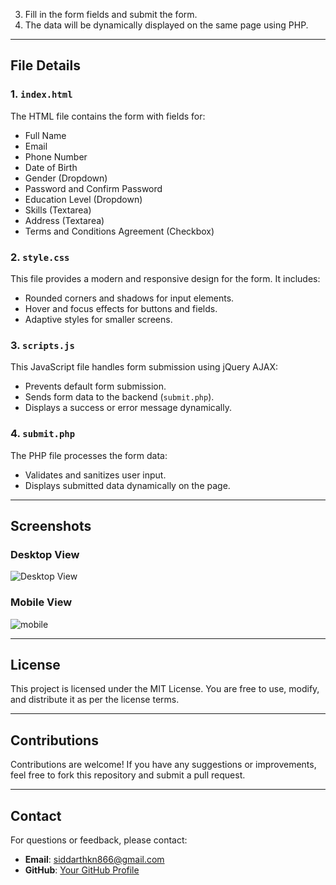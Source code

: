 3. Fill in the form fields and submit the form.
4. The data will be dynamically displayed on the same page using PHP.

---

## File Details

### 1. `index.html`
The HTML file contains the form with fields for:
- Full Name
- Email
- Phone Number
- Date of Birth
- Gender (Dropdown)
- Password and Confirm Password
- Education Level (Dropdown)
- Skills (Textarea)
- Address (Textarea)
- Terms and Conditions Agreement (Checkbox)

### 2. `style.css`
This file provides a modern and responsive design for the form. It includes:
- Rounded corners and shadows for input elements.
- Hover and focus effects for buttons and fields.
- Adaptive styles for smaller screens.

### 3. `scripts.js`
This JavaScript file handles form submission using jQuery AJAX:
- Prevents default form submission.
- Sends form data to the backend (`submit.php`).
- Displays a success or error message dynamically.

### 4. `submit.php`
The PHP file processes the form data:
- Validates and sanitizes user input.
- Displays submitted data dynamically on the page.

---

## Screenshots
### Desktop View
![Desktop View](https://via.placeholder.com/800x400.png?text=Desktop+View)

### Mobile View
![mobile](https://github.com/user-attachments/assets/96cfebda-6e8e-43bf-a9d2-070d8c5bb420)


---

## License
This project is licensed under the MIT License. You are free to use, modify, and distribute it as per the license terms.

---

## Contributions
Contributions are welcome! If you have any suggestions or improvements, feel free to fork this repository and submit a pull request.

---

## Contact
For questions or feedback, please contact:
- **Email**: siddarthkn866@gmail.com
- **GitHub**: [Your GitHub Profile](https://github.com/Siddarth-04)
